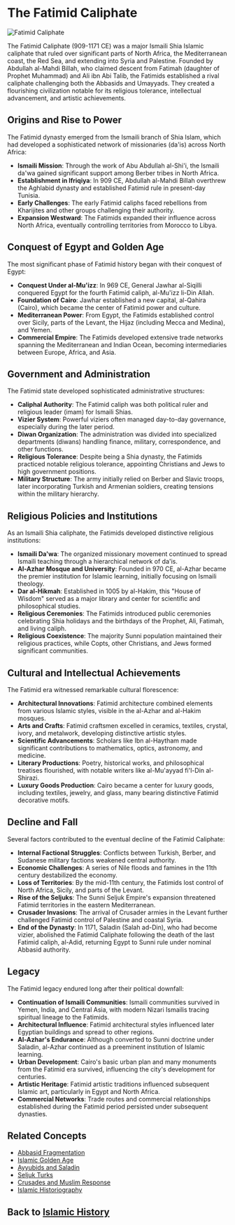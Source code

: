 # The Fatimid Caliphate

![Fatimid Caliphate](../../images/fatimid_caliphate.jpg)

The Fatimid Caliphate (909-1171 CE) was a major Ismaili Shia Islamic caliphate that ruled over significant parts of North Africa, the Mediterranean coast, the Red Sea, and extending into Syria and Palestine. Founded by Abdullah al-Mahdi Billah, who claimed descent from Fatimah (daughter of Prophet Muhammad) and Ali ibn Abi Talib, the Fatimids established a rival caliphate challenging both the Abbasids and Umayyads. They created a flourishing civilization notable for its religious tolerance, intellectual advancement, and artistic achievements.

## Origins and Rise to Power

The Fatimid dynasty emerged from the Ismaili branch of Shia Islam, which had developed a sophisticated network of missionaries (da'is) across North Africa:

- **Ismaili Mission**: Through the work of Abu Abdullah al-Shi'i, the Ismaili da'wa gained significant support among Berber tribes in North Africa.
- **Establishment in Ifriqiya**: In 909 CE, Abdullah al-Mahdi Billah overthrew the Aghlabid dynasty and established Fatimid rule in present-day Tunisia.
- **Early Challenges**: The early Fatimid caliphs faced rebellions from Kharijites and other groups challenging their authority.
- **Expansion Westward**: The Fatimids expanded their influence across North Africa, eventually controlling territories from Morocco to Libya.

## Conquest of Egypt and Golden Age

The most significant phase of Fatimid history began with their conquest of Egypt:

- **Conquest Under al-Mu'izz**: In 969 CE, General Jawhar al-Siqilli conquered Egypt for the fourth Fatimid caliph, al-Mu'izz li-Din Allah.
- **Foundation of Cairo**: Jawhar established a new capital, al-Qahira (Cairo), which became the center of Fatimid power and culture.
- **Mediterranean Power**: From Egypt, the Fatimids established control over Sicily, parts of the Levant, the Hijaz (including Mecca and Medina), and Yemen.
- **Commercial Empire**: The Fatimids developed extensive trade networks spanning the Mediterranean and Indian Ocean, becoming intermediaries between Europe, Africa, and Asia.

## Government and Administration

The Fatimid state developed sophisticated administrative structures:

- **Caliphal Authority**: The Fatimid caliph was both political ruler and religious leader (imam) for Ismaili Shias.
- **Vizier System**: Powerful viziers often managed day-to-day governance, especially during the later period.
- **Diwan Organization**: The administration was divided into specialized departments (diwans) handling finance, military, correspondence, and other functions.
- **Religious Tolerance**: Despite being a Shia dynasty, the Fatimids practiced notable religious tolerance, appointing Christians and Jews to high government positions.
- **Military Structure**: The army initially relied on Berber and Slavic troops, later incorporating Turkish and Armenian soldiers, creating tensions within the military hierarchy.

## Religious Policies and Institutions

As an Ismaili Shia caliphate, the Fatimids developed distinctive religious institutions:

- **Ismaili Da'wa**: The organized missionary movement continued to spread Ismaili teaching through a hierarchical network of da'is.
- **Al-Azhar Mosque and University**: Founded in 970 CE, al-Azhar became the premier institution for Islamic learning, initially focusing on Ismaili theology.
- **Dar al-Hikmah**: Established in 1005 by al-Hakim, this "House of Wisdom" served as a major library and center for scientific and philosophical studies.
- **Religious Ceremonies**: The Fatimids introduced public ceremonies celebrating Shia holidays and the birthdays of the Prophet, Ali, Fatimah, and living caliph.
- **Religious Coexistence**: The majority Sunni population maintained their religious practices, while Copts, other Christians, and Jews formed significant communities.

## Cultural and Intellectual Achievements

The Fatimid era witnessed remarkable cultural florescence:

- **Architectural Innovations**: Fatimid architecture combined elements from various Islamic styles, visible in the al-Azhar and al-Hakim mosques.
- **Arts and Crafts**: Fatimid craftsmen excelled in ceramics, textiles, crystal, ivory, and metalwork, developing distinctive artistic styles.
- **Scientific Advancements**: Scholars like Ibn al-Haytham made significant contributions to mathematics, optics, astronomy, and medicine.
- **Literary Productions**: Poetry, historical works, and philosophical treatises flourished, with notable writers like al-Mu'ayyad fi'l-Din al-Shirazi.
- **Luxury Goods Production**: Cairo became a center for luxury goods, including textiles, jewelry, and glass, many bearing distinctive Fatimid decorative motifs.

## Decline and Fall

Several factors contributed to the eventual decline of the Fatimid Caliphate:

- **Internal Factional Struggles**: Conflicts between Turkish, Berber, and Sudanese military factions weakened central authority.
- **Economic Challenges**: A series of Nile floods and famines in the 11th century destabilized the economy.
- **Loss of Territories**: By the mid-11th century, the Fatimids lost control of North Africa, Sicily, and parts of the Levant.
- **Rise of the Seljuks**: The Sunni Seljuk Empire's expansion threatened Fatimid territories in the eastern Mediterranean.
- **Crusader Invasions**: The arrival of Crusader armies in the Levant further challenged Fatimid control of Palestine and coastal Syria.
- **End of the Dynasty**: In 1171, Saladin (Salah ad-Din), who had become vizier, abolished the Fatimid Caliphate following the death of the last Fatimid caliph, al-Adid, returning Egypt to Sunni rule under nominal Abbasid authority.

## Legacy

The Fatimid legacy endured long after their political downfall:

- **Continuation of Ismaili Communities**: Ismaili communities survived in Yemen, India, and Central Asia, with modern Nizari Ismailis tracing spiritual lineage to the Fatimids.
- **Architectural Influence**: Fatimid architectural styles influenced later Egyptian buildings and spread to other regions.
- **Al-Azhar's Endurance**: Although converted to Sunni doctrine under Saladin, al-Azhar continued as a preeminent institution of Islamic learning.
- **Urban Development**: Cairo's basic urban plan and many monuments from the Fatimid era survived, influencing the city's development for centuries.
- **Artistic Heritage**: Fatimid artistic traditions influenced subsequent Islamic art, particularly in Egypt and North Africa.
- **Commercial Networks**: Trade routes and commercial relationships established during the Fatimid period persisted under subsequent dynasties.

## Related Concepts
- [Abbasid Fragmentation](./abbasid_fragmentation.md)
- [Islamic Golden Age](./islamic_golden_age.md)
- [Ayyubids and Saladin](./ayyubids.md)
- [Seljuk Turks](./seljuks.md)
- [Crusades and Muslim Response](./early_battles.md)
- [Islamic Historiography](./islamic_historiography.md)

## Back to [Islamic History](./README.md)
